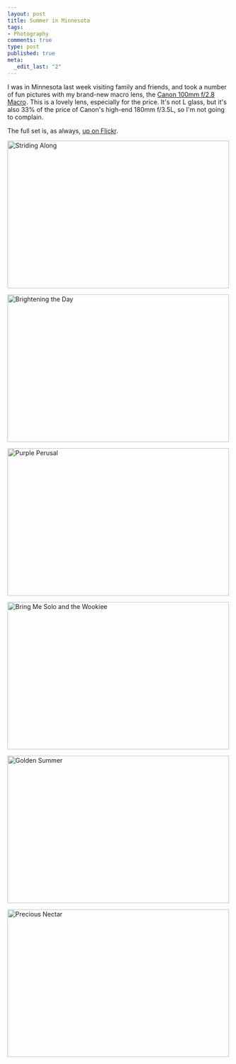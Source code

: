 ```yaml
--- 
layout: post
title: Summer in Minnesota
tags: 
- Photography
comments: true
type: post
published: true
meta: 
  _edit_last: "2"
---
```

I was in Minnesota last week visiting family and friends, and took a number of fun pictures with my brand-new macro lens, the <a href="http://www.amazon.com/gp/redirect.html?ie=UTF8&amp;location=http%3A%2F%2Fwww.amazon.com%2FCanon-100mm-Macro-Lens-Cameras%2Fdp%2FB00004XOM3&amp;tag=sixdollarchim-20&amp;linkCode=ur2&amp;camp=1789&amp;creative=9325">Canon 100mm f/2.8 Macro</a><img style="border:none !important; margin:0px !important;" src="http://www.assoc-amazon.com/e/ir?t=sixdollarchim-20&amp;l=ur2&amp;o=1" border="0" alt="" width="1" height="1" />. This is a lovely lens, especially for the price. It's not L glass, but it's also 33% of the price of Canon's high-end 180mm f/3.5L, so I'm not going to complain.

The full set is, as always, <a href="http://flickr.com/photos/aaronbrethorst/sets/72157606395430763/">up on Flickr</a>.

<a href="http://www.flickr.com/photos/aaronbrethorst/2723656649/" title="Striding Along by aaronbrethorst, on Flickr"><img src="http://farm4.static.flickr.com/3196/2723656649_b12fe905f4.jpg" width="500" height="333" alt="Striding Along" /></a>

<a href="http://www.flickr.com/photos/aaronbrethorst/2724473212/" title="Brightening the Day by aaronbrethorst, on Flickr"><img src="http://farm4.static.flickr.com/3143/2724473212_4a7157fa28.jpg" width="500" height="333" alt="Brightening the Day" /></a>

<a href="http://www.flickr.com/photos/aaronbrethorst/2723654235/" title="Purple Perusal by aaronbrethorst, on Flickr"><img src="http://farm4.static.flickr.com/3151/2723654235_de56d19474.jpg" width="500" height="333" alt="Purple Perusal" /></a>

<a href="http://www.flickr.com/photos/aaronbrethorst/2723660291/" title="Bring Me Solo and the Wookiee by aaronbrethorst, on Flickr"><img src="http://farm4.static.flickr.com/3134/2723660291_dbf309cb34.jpg" width="500" height="333" alt="Bring Me Solo and the Wookiee" /></a>

<a href="http://www.flickr.com/photos/aaronbrethorst/2731571196/" title="Golden Summer by aaronbrethorst, on Flickr"><img src="http://farm4.static.flickr.com/3266/2731571196_58df087704.jpg" width="500" height="333" alt="Golden Summer" /></a>

<a href="http://www.flickr.com/photos/aaronbrethorst/2731572222/" title="Precious Nectar by aaronbrethorst, on Flickr"><img src="http://farm4.static.flickr.com/3068/2731572222_3f45defbbe.jpg" width="500" height="333" alt="Precious Nectar" /></a>
